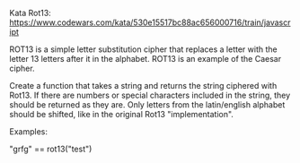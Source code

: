 Kata Rot13: https://www.codewars.com/kata/530e15517bc88ac656000716/train/javascript

ROT13 is a simple letter substitution cipher that replaces a letter with the letter 13 letters after it in the alphabet. ROT13 is an example of the Caesar cipher.

Create a function that takes a string and returns the string ciphered with Rot13. If there are numbers or special characters included in the string, they should be returned as they are. Only letters from the latin/english alphabet should be shifted, like in the original Rot13 "implementation".

Examples:

"grfg" == rot13("test")

